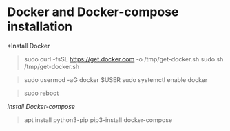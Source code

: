 # Docker and Docker-compose installation


*Install Docker

> sudo curl -fsSL https://get.docker.com -o /tmp/get-docker.sh
> sudo sh /tmp/get-docker.sh

>sudo usermod -aG docker $USER
>sudo systemctl enable docker

>sudo reboot


*Install Docker-compose*

> apt install python3-pip
> pip3-install docker-compose
